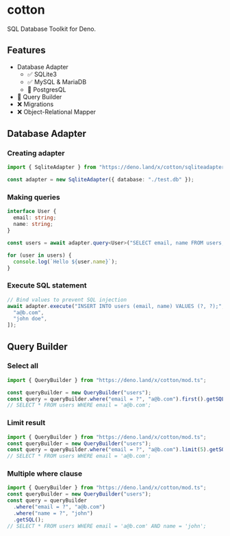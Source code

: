 # cotton

SQL Database Toolkit for Deno.

## Features

- Database Adapter
  - ✅ SQLite3
  - ✅ MySQL & MariaDB
  - 🚧 PostgresQL
- 🚧 Query Builder
- ❌ Migrations
- ❌ Object-Relational Mapper

## Database Adapter

### Creating adapter

```ts
import { SqliteAdapter } from "https://deno.land/x/cotton/sqliteadapter.ts";

const adapter = new SqliteAdapter({ database: "./test.db" });
```

### Making queries

```ts
interface User {
  email: string;
  name: string;
}

const users = await adapter.query<User>("SELECT email, name FROM users;");

for (user in users) {
  console.log(`Hello ${user.name}`);
}
```

### Execute SQL statement

```ts
// Bind values to prevent SQL injection
await adapter.execute("INSERT INTO users (email, name) VALUES (?, ?);", [
  "a@b.com",
  "john doe",
]);
```

## Query Builder

### Select all

```ts
import { QueryBuilder } from "https://deno.land/x/cotton/mod.ts";

const queryBuilder = new QueryBuilder("users");
const query = queryBuilder.where("email = ?", "a@b.com").first().getSQL();
// SELECT * FROM users WHERE email = 'a@b.com';
```

### Limit result

```ts
import { QueryBuilder } from "https://deno.land/x/cotton/mod.ts";
const queryBuilder = new QueryBuilder("users");
const query = queryBuilder.where("email = ?", "a@b.com").limit(5).getSQL();
// SELECT * FROM users WHERE email = 'a@b.com';
```

### Multiple where clause

```ts
import { QueryBuilder } from "https://deno.land/x/cotton/mod.ts";
const queryBuilder = new QueryBuilder("users");
const query = queryBuilder
  .where("email = ?", "a@b.com")
  .where("name = ?", "john")
  .getSQL();
// SELECT * FROM users WHERE email = 'a@b.com' AND name = 'john';
```
